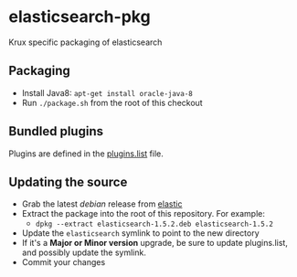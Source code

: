 # elasticsearch-pkg
Krux specific packaging of elasticsearch

## Packaging

* Install Java8: ```apt-get install oracle-java-8```
* Run ```./package.sh``` from the root of this checkout

## Bundled plugins

Plugins are defined in the [plugins.list](plugins.list.1.6.0) file.

## Updating the source

* Grab the latest *debian* release from [elastic](https://www.elastic.co/downloads/elasticsearch)
* Extract the package into the root of this repository. For example:
  * ```dpkg --extract elasticsearch-1.5.2.deb elasticsearch-1.5.2```
* Update the ```elasticsearch``` symlink to point to the new directory
* If it's a **Major or Minor version** upgrade, be sure to update plugins.list, and possibly update the symlink.
* Commit your changes

